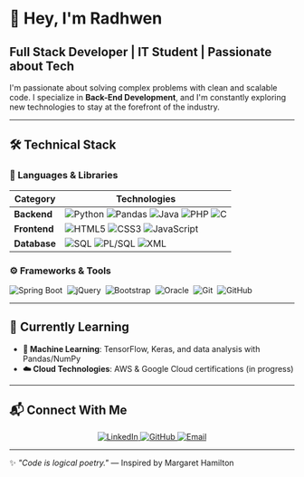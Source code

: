 # 👋 **Hey, I'm Radhwen**  
## **Full Stack Developer | IT Student | Passionate about Tech**

I'm passionate about solving complex problems with clean and scalable code. I specialize in **Back-End Development**, and I'm constantly exploring new technologies to stay at the forefront of the industry.  


---

## 🛠 **Technical Stack**

### **📌 Languages & Libraries**
| Category       | Technologies                                                                                                                                                                                                                                                                 |
|----------------|------------------------------------------------------------------------------------------------------------------------------------------------------------------------------------------------------------------------------------------------------------------------------|
| **Backend**    | ![Python](https://img.shields.io/badge/Python-3776AB?logo=python&logoColor=white) ![Pandas](https://img.shields.io/badge/Pandas-150458?logo=pandas&logoColor=white) ![Java](https://img.shields.io/badge/Java-007396?logo=java&logoColor=white) ![PHP](https://img.shields.io/badge/PHP-777BB4?logo=php&logoColor=white) ![C](https://img.shields.io/badge/C-A8B9CC?logo=c&logoColor=white) |
| **Frontend**   | ![HTML5](https://img.shields.io/badge/HTML5-E34F26?logo=html5&logoColor=white) ![CSS3](https://img.shields.io/badge/CSS3-1572B6?logo=css3&logoColor=white) ![JavaScript](https://img.shields.io/badge/JavaScript-F7DF1E?logo=javascript&logoColor=black) |
| **Database**   | ![SQL](https://img.shields.io/badge/SQL-4479A1?logo=mysql&logoColor=white) ![PL/SQL](https://img.shields.io/badge/PL%2FSQL-006F5F?logo=oracle&logoColor=white) ![XML](https://img.shields.io/badge/XML-FF9C00?logo=xml&logoColor=white) |

### **⚙️ Frameworks & Tools**
<div style="display: flex; flex-wrap: wrap; gap: 8px;">
  <img src="https://img.shields.io/badge/Spring_Boot-6DB33F?logo=springboot&logoColor=white" alt="Spring Boot">
  <img src="https://img.shields.io/badge/jQuery-0769AD?logo=jquery&logoColor=white" alt="jQuery">
  <img src="https://img.shields.io/badge/Bootstrap-563D7C?logo=bootstrap&logoColor=white" alt="Bootstrap">
  <img src="https://img.shields.io/badge/Oracle-F80000?logo=oracle&logoColor=white" alt="Oracle">
  <img src="https://img.shields.io/badge/Git-F05032?logo=git&logoColor=white" alt="Git">
  <img src="https://img.shields.io/badge/GitHub-181717?logo=github&logoColor=white" alt="GitHub">
</div>

---

## 🌱 **Currently Learning**

- **🤖 Machine Learning**: TensorFlow, Keras, and data analysis with Pandas/NumPy  
- **☁️ Cloud Technologies**: AWS & Google Cloud certifications (in progress)  

---

## 📬 **Connect With Me**

<div align="center">
  <a href="https://www.linkedin.com/in/radhwen-kenzizi-68457333a/">
    <img src="https://img.shields.io/badge/LinkedIn-0077B5?logo=linkedin&logoColor=white" alt="LinkedIn">
  </a>
  <a href="https://github.com/kenziziRadhwene">
    <img src="https://img.shields.io/badge/GitHub-181717?logo=github&logoColor=white" alt="GitHub">
  </a>
  <a href="mailto:radhwene.kenzizi@zaghouan.r-iset.tn">
    <img src="https://img.shields.io/badge/Email-D14836?logo=gmail&logoColor=white" alt="Email">
  </a>
</div>

---

✨ *"Code is logical poetry."* — Inspired by Margaret Hamilton
